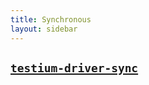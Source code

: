 ```yaml
---
title: Synchronous
layout: sidebar
---
```


## [`testium-driver-sync`](https://www.npmjs.com/package/testium-driver-sync)

